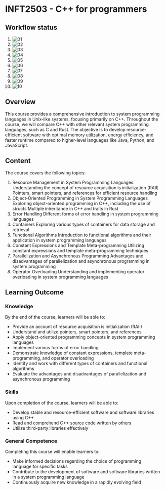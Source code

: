 # INFT2503 - C++ for programmers

## Workflow status

1. ![01](https://github.com/ecschoye/inft2503/actions/workflows/ci_01.yml/badge.svg)
2. ![02](https://github.com/ecschoye/inft2503/actions/workflows/ci_02.yml/badge.svg)
3. ![03](https://github.com/ecschoye/inft2503/actions/workflows/ci_03.yml/badge.svg)
4. ![04](https://github.com/ecschoye/inft2503/actions/workflows/ci_04.yml/badge.svg)
5. ![05](https://github.com/ecschoye/inft2503/actions/workflows/ci_05.yml/badge.svg)
6. ![06](https://github.com/ecschoye/inft2503/actions/workflows/ci_06.yml/badge.svg)
7. ![07](https://github.com/ecschoye/inft2503/actions/workflows/ci_07.yml/badge.svg)
8. ![08](https://github.com/ecschoye/inft2503/actions/workflows/ci_08.yml/badge.svg)
9. ![09](https://github.com/ecschoye/inft2503/actions/workflows/ci_09.yml/badge.svg)
10. ![10](https://github.com/ecschoye/inft2503/actions/workflows/ci_10.yml/badge.svg)

## Overview

This course provides a comprehensive introduction to system programming languages in Unix-like systems, focusing primarily on C++. Throughout the course, we will compare C++ with other relevant system programming languages, such as C and Rust. The objective is to develop resource-efficient software with optimal memory utilization, energy efficiency, and faster runtime compared to higher-level languages like Java, Python, and JavaScript.

## Content

The course covers the following topics:

1. Resource Management in System Programming Languages
Understanding the concept of resource acquisition is initialization (RAII)
Pointers, smart pointers, and references for efficient resource handling
2. Object-Oriented Programming in System Programming Languages
Exploring object-oriented programming in C++, including the use of structs
Multiple inheritance in C++ and traits in Rust
3. Error Handling
Different forms of error handling in system programming languages
4. Containers
Exploring various types of containers for data storage and retrieval
5. Functional Algorithms
Introduction to functional algorithms and their application in system programming languages
6. Constant Expressions and Template Meta-programming
Utilizing constant expressions and template meta-programming techniques
7. Parallelization and Asynchronous Programming
Advantages and disadvantages of parallelization and asynchronous programming in system programming
8. Operator Overloading
Understanding and implementing operator overloading in system programming languages

## Learning Outcome

### Knowledge
By the end of the course, learners will be able to:

- Provide an account of resource acquisition is initialization (RAII)
- Understand and utilize pointers, smart pointers, and references
- Apply object-oriented programming concepts in system programming languages
- Implement various forms of error handling
- Demonstrate knowledge of constant expressions, template meta-programming, and operator overloading
- Identify and work with different types of containers and functional algorithms
- Evaluate the advantages and disadvantages of parallelization and asynchronous programming

### Skills
Upon completion of the course, learners will be able to:

- Develop stable and resource-efficient software and software libraries using C++
- Read and comprehend C++ source code written by others
- Utilize third-party libraries effectively

### General Competence
Completing this course will enable learners to:

- Make informed decisions regarding the choice of programming language for specific tasks
- Contribute to the development of software and software libraries written in a system programming language
- Continuously acquire new knowledge in a rapidly evolving field

